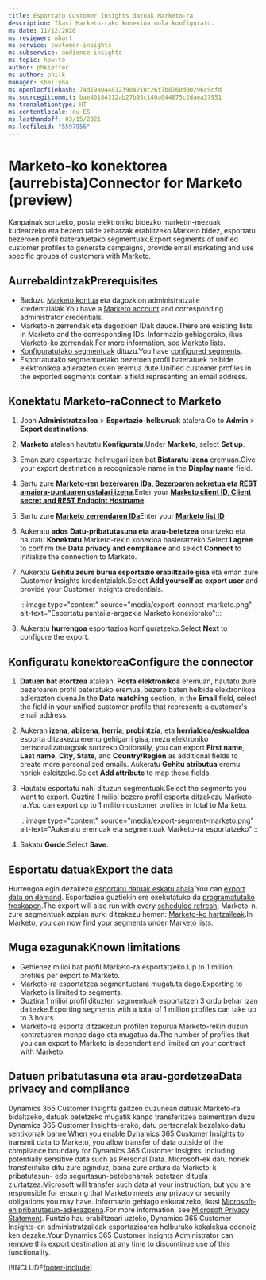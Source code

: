 ```yaml
---
title: Esportatu Customer Insights datuak Marketo-ra
description: Ikasi Marketo-rako konexioa nola konfiguratu.
ms.date: 11/12/2020
ms.reviewer: mhart
ms.service: customer-insights
ms.subservice: audience-insights
ms.topic: how-to
author: phkieffer
ms.author: philk
manager: shellyha
ms.openlocfilehash: 74d19a0448123904210c26f7b8760d00296c9cfd
ms.sourcegitcommit: bae40184312ab27b95c140a044875c2daea37951
ms.translationtype: HT
ms.contentlocale: eu-ES
ms.lasthandoff: 03/15/2021
ms.locfileid: "5597956"
---
```

# <a name="connector-for-marketo-preview"></a><span data-ttu-id="0404d-103">Marketo-ko konektorea (aurrebista)</span><span class="sxs-lookup"><span data-stu-id="0404d-103">Connector for Marketo (preview)</span></span>

<span data-ttu-id="0404d-104">Kanpainak sortzeko, posta elektroniko bidezko marketin-mezuak kudeatzeko eta bezero talde zehatzak erabiltzeko Marketo bidez, esportatu bezeroen profil bateratuetako segmentuak.</span><span class="sxs-lookup"><span data-stu-id="0404d-104">Export segments of unified customer profiles to generate campaigns, provide email marketing and use specific groups of customers with Marketo.</span></span>

## <a name="prerequisites"></a><span data-ttu-id="0404d-105">Aurrebaldintzak</span><span class="sxs-lookup"><span data-stu-id="0404d-105">Prerequisites</span></span>

-   <span data-ttu-id="0404d-106">Baduzu [Marketo kontua](https://login.marketo.com/) eta dagozkion administratzaile kredentzialak.</span><span class="sxs-lookup"><span data-stu-id="0404d-106">You have a [Marketo account](https://login.marketo.com/) and corresponding administrator credentials.</span></span>
-   <span data-ttu-id="0404d-107">Marketo-n zerrendak eta dagozkien IDak daude.</span><span class="sxs-lookup"><span data-stu-id="0404d-107">There are existing lists in Marketo and the corresponding IDs.</span></span> <span data-ttu-id="0404d-108">Informazio gehiagorako, ikus [Marketo-ko zerrendak](https://docs.marketo.com/display/public/DOCS/Understanding+Static+Lists).</span><span class="sxs-lookup"><span data-stu-id="0404d-108">For more information, see [Marketo lists](https://docs.marketo.com/display/public/DOCS/Understanding+Static+Lists).</span></span>
-   <span data-ttu-id="0404d-109">[Konfiguratutako segmentuak](segments.md) dituzu.</span><span class="sxs-lookup"><span data-stu-id="0404d-109">You have [configured segments](segments.md).</span></span>
-   <span data-ttu-id="0404d-110">Esportatutako segmentuetako bezeroen profil bateratuek helbide elektronikoa adierazten duen eremua dute.</span><span class="sxs-lookup"><span data-stu-id="0404d-110">Unified customer profiles in the exported segments contain a field representing an email address.</span></span>

## <a name="connect-to-marketo"></a><span data-ttu-id="0404d-111">Konektatu Marketo-ra</span><span class="sxs-lookup"><span data-stu-id="0404d-111">Connect to Marketo</span></span>

1. <span data-ttu-id="0404d-112">Joan **Administratzailea** > **Esportazio-helburuak** atalera.</span><span class="sxs-lookup"><span data-stu-id="0404d-112">Go to **Admin** > **Export destinations**.</span></span>

1. <span data-ttu-id="0404d-113">**Marketo** atalean hautatu **Konfiguratu**.</span><span class="sxs-lookup"><span data-stu-id="0404d-113">Under **Marketo**, select **Set up**.</span></span>

1. <span data-ttu-id="0404d-114">Eman zure esportatze-helmugari izen bat **Bistaratu izena** eremuan.</span><span class="sxs-lookup"><span data-stu-id="0404d-114">Give your export destination a recognizable name in the **Display name** field.</span></span>

1. <span data-ttu-id="0404d-115">Sartu zure **[Marketo-ren bezeroaren IDa, Bezeroaren sekretua eta REST amaiera-puntuaren ostalari izena](https://developers.marketo.com/rest-api/authentication/)**.</span><span class="sxs-lookup"><span data-stu-id="0404d-115">Enter your **[Marketo client ID, Client secret and REST Endpoint Hostname](https://developers.marketo.com/rest-api/authentication/)**.</span></span>

1. <span data-ttu-id="0404d-116">Sartu zure **[Marketo zerrendaren IDa](https://docs.marketo.com/display/public/DOCS/Understanding+Static+Lists)**</span><span class="sxs-lookup"><span data-stu-id="0404d-116">Enter your **[Marketo list ID](https://docs.marketo.com/display/public/DOCS/Understanding+Static+Lists)**</span></span> 

1. <span data-ttu-id="0404d-117">Aukeratu **ados** **Datu-pribatutasuna eta arau-betetzea** onartzeko eta hautatu **Konektatu** Marketo-rekin konexioa hasieratzeko.</span><span class="sxs-lookup"><span data-stu-id="0404d-117">Select **I agree** to confirm the **Data privacy and compliance** and select **Connect** to initialize the connection to Marketo.</span></span>

1. <span data-ttu-id="0404d-118">Aukeratu **Gehitu zeure burua esportazio erabiltzaile gisa** eta eman zure Customer Insights kredentzialak.</span><span class="sxs-lookup"><span data-stu-id="0404d-118">Select **Add yourself as export user** and provide your Customer Insights credentials.</span></span>

   :::image type="content" source="media/export-connect-marketo.png" alt-text="Esportatu pantaila-argazkia Marketo konexiorako":::

1. <span data-ttu-id="0404d-120">Aukeratu **hurrengoa** esportazioa konfiguratzeko.</span><span class="sxs-lookup"><span data-stu-id="0404d-120">Select **Next** to configure the export.</span></span>

## <a name="configure-the-connector"></a><span data-ttu-id="0404d-121">Konfiguratu konektorea</span><span class="sxs-lookup"><span data-stu-id="0404d-121">Configure the connector</span></span>

1. <span data-ttu-id="0404d-122">**Datuen bat etortzea** atalean, **Posta elektronikoa** eremuan, hautatu zure bezeroaren profil bateratuko eremua, bezero baten helbide elektronikoa adierazten duena.</span><span class="sxs-lookup"><span data-stu-id="0404d-122">In the **Data matching** section, in the **Email** field, select the field in your unified customer profile that represents a customer's email address.</span></span> 

1. <span data-ttu-id="0404d-123">Aukeran **izena**, **abizena**, **herria**, **probintzia**, eta **herrialdea/eskualdea** esporta ditzakezu eremu gehigarri gisa, mezu elektroniko pertsonalizatuagoak sortzeko.</span><span class="sxs-lookup"><span data-stu-id="0404d-123">Optionally, you can export **First name**, **Last name**, **City**, **State**, and **Country/Region**  as additional fields to create more personalized emails.</span></span> <span data-ttu-id="0404d-124">Aukeratu **Gehitu atributua** eremu horiek esleitzeko.</span><span class="sxs-lookup"><span data-stu-id="0404d-124">Select **Add attribute** to map these fields.</span></span>

1. <span data-ttu-id="0404d-125">Hautatu esportatu nahi dituzun segmentuak.</span><span class="sxs-lookup"><span data-stu-id="0404d-125">Select the segments you want to export.</span></span> <span data-ttu-id="0404d-126">Guztira 1 milioi bezero profil esporta ditzakezu Marketo-ra.</span><span class="sxs-lookup"><span data-stu-id="0404d-126">You can export up to 1 million customer profiles in total to Marketo.</span></span>

   :::image type="content" source="media/export-segment-marketo.png" alt-text="Aukeratu eremuak eta segmentuak Marketo-ra esportatzeko":::

1. <span data-ttu-id="0404d-128">Sakatu **Gorde**.</span><span class="sxs-lookup"><span data-stu-id="0404d-128">Select **Save**.</span></span>

## <a name="export-the-data"></a><span data-ttu-id="0404d-129">Esportatu datuak</span><span class="sxs-lookup"><span data-stu-id="0404d-129">Export the data</span></span>

<span data-ttu-id="0404d-130">Hurrengoa egin dezakezu [esportatu datuak eskatu ahala](export-destinations.md).</span><span class="sxs-lookup"><span data-stu-id="0404d-130">You can [export data on demand](export-destinations.md).</span></span> <span data-ttu-id="0404d-131">Esportazioa guztiekin ere exekutatuko da [programatutako freskapen](system.md#schedule-tab).</span><span class="sxs-lookup"><span data-stu-id="0404d-131">The export will also run with every [scheduled refresh](system.md#schedule-tab).</span></span> <span data-ttu-id="0404d-132">Marketo-n, zure segmentuak azpian aurki ditzakezu hemen: [Marketo-ko hartzaileak](ttps://docs.marketo.com/display/public/DOCS/Understanding+Static+Lists).</span><span class="sxs-lookup"><span data-stu-id="0404d-132">In Marketo, you can now find your segments under [Marketo lists](ttps://docs.marketo.com/display/public/DOCS/Understanding+Static+Lists).</span></span>

## <a name="known-limitations"></a><span data-ttu-id="0404d-133">Muga ezagunak</span><span class="sxs-lookup"><span data-stu-id="0404d-133">Known limitations</span></span>

- <span data-ttu-id="0404d-134">Gehienez milioi bat profil Marketo-ra esportatzeko.</span><span class="sxs-lookup"><span data-stu-id="0404d-134">Up to 1 million profiles per export to Marketo.</span></span>
- <span data-ttu-id="0404d-135">Marketo-ra esportatzea segmentuetara mugatuta dago.</span><span class="sxs-lookup"><span data-stu-id="0404d-135">Exporting to Marketo is limited to segments.</span></span>
- <span data-ttu-id="0404d-136">Guztira 1 milioi profil dituzten segmentuak esportatzen 3 ordu behar izan daitezke.</span><span class="sxs-lookup"><span data-stu-id="0404d-136">Exporting segments with a total of 1 million profiles can take up to 3 hours.</span></span> 
- <span data-ttu-id="0404d-137">Marketo-ra esporta ditzakezun profilen kopurua Marketo-rekin duzun kontratuaren menpe dago eta mugatua da.</span><span class="sxs-lookup"><span data-stu-id="0404d-137">The number of profiles that you can export to Marketo is dependent and limited on your contract with Marketo.</span></span>

## <a name="data-privacy-and-compliance"></a><span data-ttu-id="0404d-138">Datuen pribatutasuna eta arau-gordetzea</span><span class="sxs-lookup"><span data-stu-id="0404d-138">Data privacy and compliance</span></span>

<span data-ttu-id="0404d-139">Dynamics 365 Customer Insights gaitzen duzunean datuak Marketo-ra bidaltzeko, datuak betetzeko mugatik kanpo transferitzea baimentzen duzu Dynamics 365 Customer Insights-erako, datu pertsonalak bezalako datu sentikorrak barne.</span><span class="sxs-lookup"><span data-stu-id="0404d-139">When you enable Dynamics 365 Customer Insights to transmit data to Marketo, you allow transfer of data outside of the compliance boundary for Dynamics 365 Customer Insights, including potentially sensitive data such as Personal Data.</span></span> <span data-ttu-id="0404d-140">Microsoft-ek datu horiek transferituko ditu zure aginduz, baina zure ardura da Marketo-k pribatutasun- edo segurtasun-betebeharrak betetzen dituela ziurtatzea.</span><span class="sxs-lookup"><span data-stu-id="0404d-140">Microsoft will transfer such data at your instruction, but you are responsible for ensuring that Marketo meets any privacy or security obligations you may have.</span></span> <span data-ttu-id="0404d-141">Informazio gehiago eskuratzeko, ikusi [Microsoft-en pribatutasun-adierazpena](https://go.microsoft.com/fwlink/?linkid=396732).</span><span class="sxs-lookup"><span data-stu-id="0404d-141">For more information, see [Microsoft Privacy Statement](https://go.microsoft.com/fwlink/?linkid=396732).</span></span>
<span data-ttu-id="0404d-142">Funtzio hau erabiltzeari uzteko, Dynamics 365 Customer Insights-en administratzaileak esportazioaren helburuko kokalekua edonoiz ken dezake.</span><span class="sxs-lookup"><span data-stu-id="0404d-142">Your Dynamics 365 Customer Insights Administrator can remove this export destination at any time to discontinue use of this functionality.</span></span>


[!INCLUDE[footer-include](../includes/footer-banner.md)]